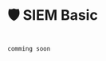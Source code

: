 # 🛡️ SIEM Basic

```
                                                                        comming soon
```
